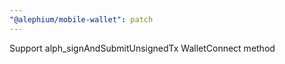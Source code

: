 ```yaml
---
"@alephium/mobile-wallet": patch
---
```


Support alph_signAndSubmitUnsignedTx WalletConnect method
